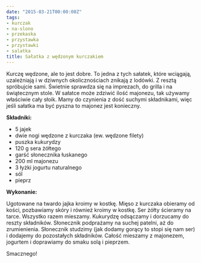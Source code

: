 ```yaml
---
date: "2015-03-21T00:00:00Z"
tags:
- kurczak
- na-slono
- przekaska
- przystawka
- przystawki
- salatka
title: Sałatka z wędzonym kurczakiem
---
```

Kurczę wędzone, ale to jest dobre. To jedna z tych sałatek, które wciągają, uzależniają i w dziwnych okolicznościach znikają z lodówki. Z resztą spróbujcie sami. Świetnie sprawdza się na imprezach, do grilla i na świątecznym stole. W sałatce może zdziwić ilość majonezu, tak używamy właściwie cały słoik. Mamy do czynienia z dość suchymi składnikami, więc jeśli sałatka ma być pyszna to majonez jest konieczny.

**Składniki:**
* 5 jajek
* dwie nogi wędzone z kurczaka (ew. wędzone filety)
* puszka kukurydzy
* 120 g sera żółtego
* garść słonecznika łuskanego
* 200 ml majonezu
* 3 łyżki jogurtu naturalnego
* sól
* pieprz

**Wykonanie:**

Ugotowane na twardo jajka kroimy w kostkę. Mięso z kurczaka obieramy od kości, pozbawiamy skóry i również kroimy w kostkę. Ser żółty ścieramy na tarce. Wszystko razem mieszamy. Kukurydzę odsączamy i dorzucamy do reszty składników. Słonecznik podprażamy na suchej patelni, aż do zrumienienia. Słonecznik studzimy (jak dodamy gorący to stopi się nam ser) i dodajemy do pozostałych składników. Całość mieszamy z majonezem, jogurtem i doprawiamy do smaku solą i pieprzem.

Smacznego!
    